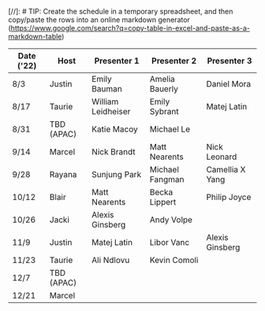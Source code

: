 [//]: # TIP: Create the schedule in a temporary spreadsheet, and then copy/paste the rows into an online markdown generator (https://www.google.com/search?q=copy-table-in-excel-and-paste-as-a-markdown-table)

| Date ('22) | Host          | Presenter 1     | Presenter 2     | Presenter 3      | 
| ---------- | ------------- | --------------- | --------------- | ---------------- | 
| 8/3        | Justin        | Emily Bauman    | Amelia Bauerly  | Daniel Mora      | 
| 8/17       | Taurie        | William Leidheiser | Emily Sybrant | Matej Latin     | 
| 8/31       | TBD (APAC)    | Katie Macoy     | Michael Le      |                  | 
| 9/14       | Marcel        | Nick Brandt     | Matt Nearents   | Nick Leonard     | 
| 9/28       | Rayana        | Sunjung Park    | Michael Fangman | Camellia X Yang  | 
| 10/12      | Blair         | Matt Nearents   | Becka Lippert   | Philip Joyce     | 
| 10/26      | Jacki         | Alexis Ginsberg | Andy Volpe      |                  | 
| 11/9       | Justin        | Matej Latin     | Libor Vanc      | Alexis Ginsberg  | 
| 11/23      | Taurie        | Ali Ndlovu      | Kevin Comoli    |                  | 
| 12/7       | TBD (APAC)    |                 |                 |                  | 
| 12/21      | Marcel        |                 |                 |                  | 
